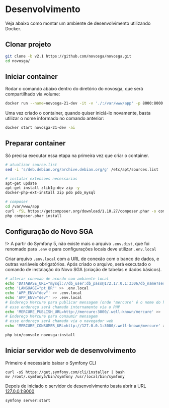 # Desenvolvimento

Veja abaixo como montar um ambiente de desenvolvimento utilizando Docker.

## Clonar projeto

```sh
git clone -b v2.1 https://github.com/novosga/novosga.git
cd novosga/
```

## Iniciar container

Rodar o comando abaixo dentro do diretório do novosga, que será compartilhado via volume:

```sh
docker run --name=novosga-21-dev -it -v './:/var/www/app' -p 8000:8000 php:7.2.34-cli /bin/bash
```

Uma vez criado o container, quando quiser iniciá-lo novamente, basta utilizar o nome informado no comando anterior:

```sh
docker start novosga-21-dev -ai
```

## Preparar container

Só precisa executar essa etapa na primeira vez que criar o container.

```sh
# atualizar source.list
sed -i 's/deb.debian.org/archive.debian.org/g' /etc/apt/sources.list

# instalar extensoes necessarias
apt-get update
apt-get install zlib1g-dev zip -y
docker-php-ext-install zip pdo pdo_mysql

# composer
cd /var/www/app
curl -fSL https://getcomposer.org/download/1.10.27/composer.phar -o composer.phar
php composer.phar install
```

## Configuração do Novo SGA

!> A partir do Symfony 5, não existe mais o arquivo `.env.dist`, que foi renomado para `.env` e para configurações locais deve utilizar `.env.local`

Criar arquivo `.env.local` com a URL de conexão com o banco de dados, e outras variáveis obrigatórios. Após criado o arquivo, será executado o comando de instalação do Novo SGA (criação de tabelas e dados básicos).

```sh
# alterar conexao de acordo com ambiente local
echo 'DATABASE_URL="mysql://db_user:db_pass@172.17.0.1:3306/db_name?serverVersion=5.7&charset=utf8"' > .env.local
echo 'LANGUAGE="pt_BR"' >> .env.local
echo 'APP_ENV="dev"' >> .env.local
echo 'APP_ENV="dev"' >> .env.local
# Endereço Mercure para publicar mensagem (onde "mercure" é o nome do host)
# esse endereço será chamado internamente via o PHP
echo 'MERCURE_PUBLISH_URL=http://mercure:3000/.well-known/mercure' >> .env.local
# Endereço Mercure para consumir mensagem
# esse endereço será chamado via o navegador web
echo 'MERCURE_CONSUMER_URL=http://127.0.0.1:3000/.well-known/mercure' >> .env.local

php bin/console novosga:install
```


## Iniciar servidor web de desenvolvimento

Primeiro é necessário baixar o Symfony CLI

```
curl -sS https://get.symfony.com/cli/installer | bash
mv /root/.symfony5/bin/symfony /usr/local/bin/symfony
```

Depois de iniciado o servidor de desenvolvimento basta abrir a URL [127.0.0.1:8000](http://127.0.0.1:8000/)

```sh
symfony server:start
```


